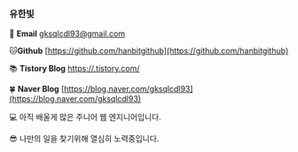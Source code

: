 ### 유한빛

<!--
**hanbitgithub/hanbitgithub** is a ✨ _special_ ✨ repository because its `README.md` (this file) appears on your GitHub profile.

Here are some ideas to get you started:

- 🔭 I’m currently working on ...
- 🌱 I’m currently learning ...
- 👯 I’m looking to collaborate on ...
- 🤔 I’m looking for help with ...
- 💬 Ask me about ...
- 📫 How to reach me: ...
- 😄 Pronouns: ...
- ⚡ Fun fact: ...
-->
📧 **Email**  gksqlcdl93@gmail.com

🐱**Github** [https://github.com/hanbitgithub](https://github.com/hanbitgithub)

📚 **Tistory Blog** [https://.tistory.com/](https://.tistory.com/)

🍀 **Naver Blog** [https://blog.naver.com/gksqlcdl93](https://blog.naver.com/gksqlcdl93)


💻 아직 배울게 많은 주니어 웹 엔지니어입니다.

😎 나만의 일을 찾기위해 열심히 노력중입니다.
